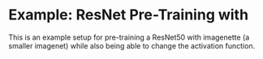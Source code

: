# Example: ResNet Pre-Training with

This is an example setup for pre-training a ResNet50 with imagenette (a smaller imagenet) while also being able to change the activation function.
